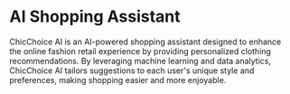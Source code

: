 # AI Shopping Assistant
ChicChoice AI is an AI-powered shopping assistant designed to enhance the online fashion retail experience by providing personalized clothing recommendations. By leveraging machine learning and data analytics, ChicChoice AI tailors suggestions to each user's unique style and preferences, making shopping easier and more enjoyable.
